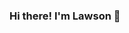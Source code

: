 ### Hi there! I'm Lawson 👋

<!--
**lawsonhung/lawsonhung** is a ✨ _special_ ✨ repository because its `README.md` (this file) appears on your GitHub profile.

Here are some ideas to get you started:

- 🏠 I'm currently living in NYC
- 🔭 I’m currently working on ...
- 🌱 I’m currently learning ...
- 👯 I’m looking to collaborate on ...
- 🤔 I’m looking for help with ...
- 💬 Ask me about Quantum Computers
- 📫 How to reach me: (LinkedIn)[https://www.linkedin.com/in/lawsonhung/] 
- 😄 Pronouns: He/Him/His
- ⚡ Fun fact: ...
-->
